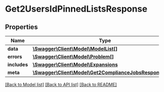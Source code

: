 # Get2UsersIdPinnedListsResponse

## Properties
Name | Type | Description | Notes
------------ | ------------- | ------------- | -------------
**data** | [**\Swagger\Client\Model\ModelList[]**](ModelList.md) |  | [optional] 
**errors** | [**\Swagger\Client\Model\Problem[]**](Problem.md) |  | [optional] 
**includes** | [**\Swagger\Client\Model\Expansions**](Expansions.md) |  | [optional] 
**meta** | [**\Swagger\Client\Model\Get2ComplianceJobsResponseMeta**](Get2ComplianceJobsResponseMeta.md) |  | [optional] 

[[Back to Model list]](../../README.md#documentation-for-models) [[Back to API list]](../../README.md#documentation-for-api-endpoints) [[Back to README]](../../README.md)

